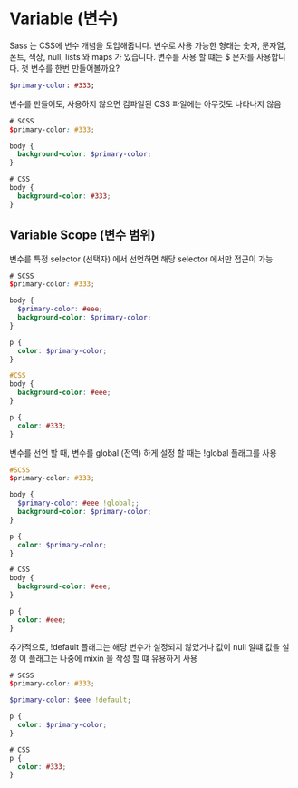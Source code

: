 # Variable (변수)

Sass 는 CSS에 변수 개념을 도입해줍니다.
변수로 사용 가능한 형태는 숫자, 문자열, 폰트, 색상, null, lists 와 maps 가 있습니다.
변수를 사용 할 떄는 $ 문자를 사용합니다. 첫 변수를 한번 만들어볼까요?

```sass
$primary-color: #333;
```

변수를 만들어도, 사용하지 않으면 컴파일된 CSS 파일에는 아무것도 나타나지 않음

```scss
# SCSS
$primary-color: #333;

body {
  background-color: $primary-color;
}
```

```css
# CSS
body {
  background-color: #333;
}
```

## Variable Scope (변수 범위)

변수를 특정 selector (선택자) 에서 선언하면 해당 selector 에서만 접근이 가능

```scss
# SCSS
$primary-color: #333;

body {
  $primary-color: #eee;
  background-color: $primary-color;
}

p {
  color: $primary-color;
}
```

```css
#CSS
body {
  background-color: #eee;
}

p {
  color: #333;
}
```

변수를 선언 할 때, 변수를 global (전역) 하게 설정 할 때는 !global 플래그를 사용

```scss
#SCSS
$primary-color: #333;

body {
  $primary-color: #eee !global;;
  background-color: $primary-color;
}

p {
  color: $primary-color;
}
```

```css
# CSS
body {
  background-color: #eee;
}

p {
  color: #eee;
}
```

추가적으로, !default 플래그는 해당 변수가 설정되지 않았거나 값이 null 일떄 값을 설정
이 플래그는 나중에 mixin 을 작성 할 떄 유용하게 사용

```scss
# SCSS
$primary-color: #333;

$primary-color: $eee !default;

p {
  color: $primary-color;
}
```

```css
# CSS
p {
  color: #333;
}
```